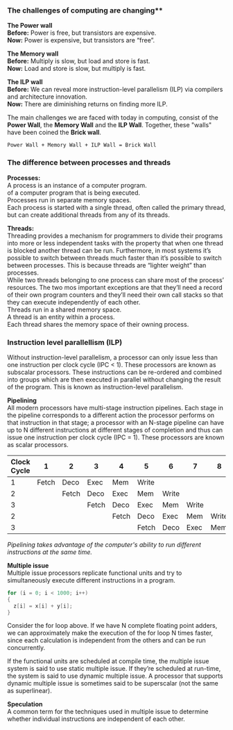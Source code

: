 ### The challenges of computing are changing**

**The Power wall**\
**Before:** Power is free, but transistors are expensive.\
**Now:** Power is expensive, but transistors are “free”.

**The Memory wall**\
**Before:** Multiply is slow, but load and store is fast.\
**Now:** Load and store is slow, but multiply is fast.

**The ILP wall**\
**Before:** We can reveal more instruction-level parallelism (ILP) via compilers and architecture innovation.\
**Now:** There are diminishing returns on finding more ILP.

The main challenges we are faced with today in computing, consist of the **Power Wall**, the **Memory Wall** and the **ILP Wall**. Together, these "walls" have been coined the **Brick wall**.

`Power Wall + Memory Wall + ILP Wall = Brick Wall`

### The difference between processes and threads

**Processes:**\
A process is an instance of a computer program.\
of a computer program that is being executed.\
Processes run in separate memory spaces.\
Each process is started with a single thread, often called the primary thread, but can create additional threads from any of its threads.

**Threads:**\
Threading provides a mechanism for programmers to divide their programs into more or less independent tasks with the property that when one thread is blocked another thread can be run. Furthermore, in most systems it’s possible to switch between threads much faster than it’s possible to switch between processes. This is because threads are “lighter weight” than processes.\
While two threads belonging to one process can share most of the process’ resources. The two mos important exceptions are that they’ll need a record of their own program counters
and they’ll need their own call stacks so that they can execute independently of each
other.\
Threads run in a shared memory space.\
A thread is an entity within a process.\
Each thread shares the memory space of their owning process.

### Instruction level parallellism (ILP)

Without instruction-level parallelism, a processor can only issue less than one instruction per clock cycle (IPC < 1). These processors are known as subscalar processors. These instructions can be re-ordered and combined into groups which are then executed in parallel without changing the result of the program. This is known as instruction-level parallelism.

**Pipelining**\
All modern processors have multi-stage instruction pipelines. Each stage in the pipeline corresponds to a different action the processor performs on that instruction in that stage; a processor with an N-stage pipeline can have up to N different instructions at different stages of completion and thus can issue one instruction per clock cycle (IPC = 1). These processors are known as scalar processors.

| Clock Cycle | 1     | 2     | 3     | 4     | 5     | 6     | 7     | 8     | 9     |
|-------------|-------|-------|-------|-------|-------|-------|-------|-------|-------|
| 1           | Fetch | Deco  | Exec  | Mem   | Write |       |       |       |       |
| 2           |       | Fetch | Deco  | Exec  | Mem   | Write |       |       |       |
| 3           |       |       | Fetch | Deco  | Exec  | Mem   | Write |       |       |
| 2           |       |       |       | Fetch | Deco  | Exec  | Mem   | Write |       |
| 3           |       |       |       |       | Fetch | Deco  | Exec  | Mem   | Write |
*Pipelining takes advantage of the computer's ability to run different instructions at the same time.*

**Multiple issue**\
Multiple issue processors replicate functional
units and try to simultaneously execute different instructions in a program.
```C
for (i = 0; i < 1000; i++)
{
  z[i] = x[i] + y[i];
}
```
Consider the for loop above. If we have N complete floating point adders, we can approximately make the execution of the for loop N times faster, since each calculation is independent from the others and can be run concurrently.

If the functional units are scheduled at compile time, the multiple issue system is said to use static multiple issue. If they’re scheduled at run-time, the system is said to use dynamic multiple issue. A processor that supports dynamic multiple issue is sometimes said to be superscalar (not the same as superlinear).

**Speculation**\
A common term for the techniques used in multiple issue to determine whether individual instructions are independent of each other.